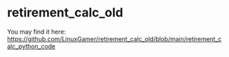 # retirement_calc_old

You may find it here:
https://github.com/LinuxGamer/retirement_calc_old/blob/main/retirement_calc_python_code
